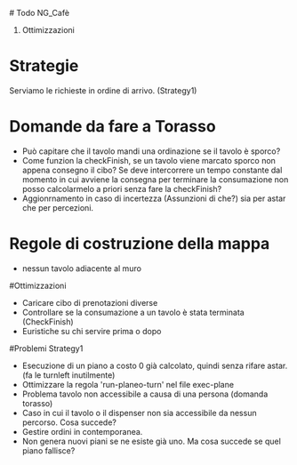 # Todo NG_Cafè

1.  Ottimizzazioni

# Strategie

Serviamo le richieste in ordine di arrivo. (Strategy1)


# Domande da fare a Torasso

* Può capitare che il tavolo mandi una ordinazione se il tavolo è sporco?
* Come funzion la checkFinish, se un tavolo viene marcato sporco non appena consegno il cibo? Se deve intercorrere un tempo constante dal momento in cui avviene la consegna per terminare la consumazione non posso calcolarmelo a priori senza fare la checkFinish?	
* Aggionrnamento in caso di incertezza (Assunzioni di che?) sia per astar che per percezioni.	

# Regole di costruzione della mappa

* nessun tavolo adiacente al muro	


#Ottimizzazioni
* Caricare cibo di prenotazioni diverse
* Controllare se la consumazione a un tavolo è stata terminata (CheckFinish)
* Euristiche su chi servire prima o dopo

#Problemi Strategy1
* Esecuzione di un piano a costo 0 già calcolato, quindi senza rifare astar. (fa le turnleft inutilmente)
* Ottimizzare la regola 'run-planeo-turn' nel file exec-plane
* Problema tavolo non accessibile a causa di una persona (domanda torasso)
* Caso in cui il tavolo o il dispenser non sia accessibile da nessun percorso. Cosa succede?
* Gestire ordini in contemporanea.
* Non genera nuovi piani se ne esiste già uno. Ma cosa succede se quel piano fallisce?